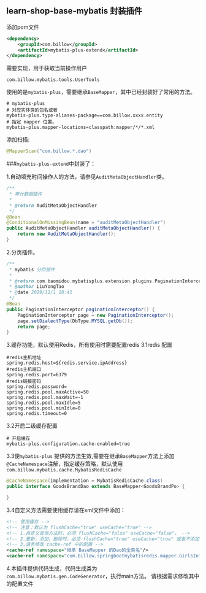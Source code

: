## learn-shop-base-mybatis 封装插件
添加pom文件
```xml
<dependency>
    <groupId>com.billow</groupId>
    <artifactId>mybatis-plus-extend</artifactId>
</dependency>
```

需要实现，用于获取当前操作用户
```
com.billow.mybatis.tools.UserTools
```


使用的是`mybatis-plus`，需要继承`BaseMapper`，其中已经封装好了常用的方法。
```properties
# mybatis-plus
# 对应实体类的包名或者 
mybatis-plus.type-aliases-package==com.billow.xxxx.entity
# 指定 mapper 位置。
mybatis-plus.mapper-locations=classpath:mapper/*/*.xml
```

添加扫描:
```java
@MapperScan("com.billow.*.dao")
```

###`mybatis-plus-extend`中封装了：

1.自动填充时间操作人的方法，请参见`AuditMetaObjectHandler`类。
```java
/**
 * 审计数据插件
 *
 * @return AuditMetaObjectHandler
 */
@Bean
@ConditionalOnMissingBean(name = "auditMetaObjectHandler")
public AuditMetaObjectHandler auditMetaObjectHandler() {
    return new AuditMetaObjectHandler();
}
```

2.分页插件。
```java
/**
 * mybatis 分页插件
 *
 * @return com.baomidou.mybatisplus.extension.plugins.PaginationInterceptor
 * @author LiuYongTao
 * @date 2019/11/1 10:41
 */
@Bean
public PaginationInterceptor paginationInterceptor() {
    PaginationInterceptor page = new PaginationInterceptor();
    page.setDialectType(DbType.MYSQL.getDb());
    return page;
}
```

3.缓存功能，默认使用Redis，所有使用时需要配置redis
3.1redis 配置
```properties
#redis主机地址
spring.redis.host=${redis.service.ipAddress}
#redis主机端口
spring.redis.port=6379
#redis链接密码
spring.redis.password=
spring.redis.pool.maxActive=50
spring.redis.pool.maxWait=-1
spring.redis.pool.maxIdle=5
spring.redis.pool.minIdle=0
spring.redis.timeout=0
```

3.2开启二级缓存配置
```properties
# 开启缓存
mybatis-plus.configuration.cache-enabled=true
```

3.3使`mybatis-plus` 提供的方法生效,需要在继承`BaseMapper`方法上添加`@CacheNamespace`注解，指定缓存策略，默认使用`com.billow.mybatis.cache.MybatisRedisCache` 
```java
@CacheNamespace(implementation = MybatisRedisCache.class)
public interface GoodsBrandDao extends BaseMapper<GoodsBrandPo> {

}
```

3.4自定义方法需要使用缓存请在xml文件中添加：
```xml
<!-- 使用缓存 -->
<!-- 注意：默认为 flushCache="true" useCache="true" -->
<!-- 1.自定义查询方法时，必须 flushCache="false" useCache="false"， -->
<!-- 2.更新，添加，删除时，必须 flushCache="true" useCache="true" 或者不添加 -->
<!-- 3.请务修改 cache-ref 中的配置 -->
<cache-ref namespace="继承 BaseMapper 的Dao的全类名"/>
<cache-ref namespace="com.billow.springbootmybatisredis.mapper.GirlsInfoDao"/>
```

4.本插件提供代码生成，代码生成类为 `com.billow.mybatis.gen.CodeGenerator`，执行main方法。
请根据需求修改其中的配置文件

